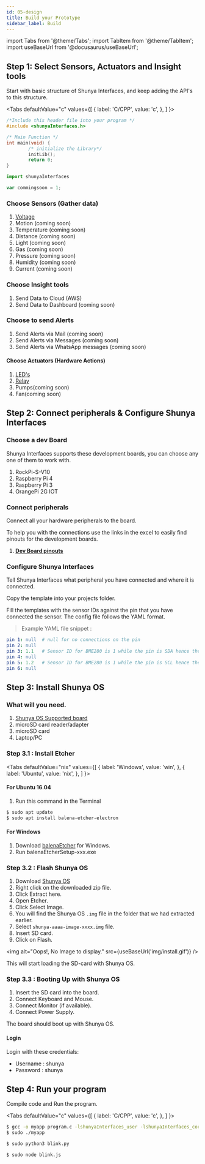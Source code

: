```yaml
---
id: 05-design
title: Build your Prototype
sidebar_label: Build
---
```


import Tabs from '@theme/Tabs';
import TabItem from '@theme/TabItem';
import useBaseUrl from '@docusaurus/useBaseUrl';

## Step 1: Select Sensors, Actuators and Insight tools   

Start with basic structure of Shunya Interfaces, and keep adding the API's to 
this structure.

<Tabs
  defaultValue="c"
  values={[
    { label: 'C/CPP', value: 'c', },
  ]
}>

<TabItem value="c">

```c
/*Include this header file into your program */
#include <shunyaInterfaces.h>

/* Main Function */
int main(void) {
        /* initialize the Library*/
        initLib();
        return 0;
}
```

</TabItem>
<TabItem value="py">

```py
import shunyaInterfaces 
```

</TabItem>
<TabItem value="js">

```js
var commingsoon = 1;
```

</TabItem>
</Tabs>

### Choose Sensors (Gather data)

1. [Voltage](categories/08-analog_voltage.md) 
1. Motion (coming soon)
1. Temperature (coming soon)
1. Distance (coming soon)
1. Light (coming soon)
1. Gas (coming soon)    
1. Pressure (coming soon)
1. Humidity (coming soon)
1. Current (coming soon)


### Choose Insight tools

1. Send Data to Cloud (AWS) 
2. Send Data to Dashboard (coming soon) 

### Choose to send Alerts

1. Send Alerts via Mail (coming soon) 
1. Send Alerts via Messages (coming soon) 
1. Send Alerts via WhatsApp messages (coming soon)  

#### Choose Actuators (Hardware Actions)

1. [LED's](categories/501-led.md)
2. [Relay](categories/502-relay.md) 
3. Pumps(coming soon)
4. Fan(coming soon)

## Step 2: Connect peripherals & Configure Shunya Interfaces

### Choose a dev Board  

Shunya Interfaces supports these development boards, you can choose any one of them
to work with.

1. RockPi-S-V10  
1. Raspberry Pi 4 
1. Raspberry Pi 3
1. OrangePi 2G IOT

### Connect peripherals

Connect all your hardware peripherals to the board. 

To help you with the connections use the links in the excel to easily find 
pinouts for the development boards.

1. **[Dev Board pinouts](https://docs.google.com/spreadsheets/d/1in0_qqWc5r-ngrlRduTemxfzUY_cOrZYDOE2uZ5Woqc/edit?usp=sharing)**  

### Configure Shunya Interfaces

Tell Shunya Interfaces what peripheral you have connected and where it is connected.

Copy the template into your projects folder. 

Fill the templates with the sensor IDs against the pin that you have connected the 
sensor. The config file follows the YAML format.

> Example YAML file snippet :  

```yaml {3,5}
pin 1: null  # null for no connections on the pin  
pin 2: null 
pin 3: 1.1   # Sensor ID for BME280 is 1 while the pin is SDA hence the .1
pin 4: null 
pin 5: 1.2   # Sensor ID for BME280 is 1 while the pin is SCL hence the .2
pin 6: null 
```

## Step 3: Install Shunya OS

### What will you need. 
1. [Shunya OS Supported board](http://releases.shunyaos.org/interfaces-images/)
2. microSD card reader/adapter 
3. microSD card 
4. Laptop/PC 

### Step 3.1 : Install Etcher 

<Tabs
  defaultValue="nix"
  values={[
    { label: 'Windows', value: 'win', },
    { label: 'Ubuntu', value: 'nix', },
  ]
}>


<TabItem value="nix">

#### For Ubuntu 16.04 
1. Run this command in the Terminal 

```bash
$ sudo apt update
$ sudo apt install balena-etcher-electron
```

</TabItem>
<TabItem value="win">

#### For Windows
1. Download [balenaEtcher](https://www.balena.io/etcher/) for Windows. 
2. Run balenaEtcherSetup-xxx.exe

</TabItem>
</Tabs>

### Step 3.2 : Flash Shunya OS  

1. Download [Shunya OS](http://releases.shunyaos.org/interfaces-images/)
1. Right click on the downloaded zip file.
1. Click Extract here.
1. Open Etcher.
1. Click Select Image.
1. You will find the Shunya OS `.img` file in the folder that we had extracted earlier. 
1. Select `shunya-aaaa-image-xxxx.img` file.
1. Insert SD card.
1. Click on Flash. 

<img alt="Oops!, No Image to display." src={useBaseUrl('img/install.gif')} />

This will start loading the SD-card with Shunya OS.

### Step 3.3 : Booting Up with Shunya OS 
1. Insert the SD card into the board. 
2. Connect Keyboard and Mouse. 
3. Connect Monitor (if available). 
4. Connect Power Supply. 

The board should boot up with Shunya OS.

#### Login 
Login with these credentials:

- Username : shunya
- Password : shunya 


## Step 4: Run your program 

Compile code and Run the program.

<Tabs
  defaultValue="c"
  values={[
    { label: 'C/CPP', value: 'c', },
  ]
}>

<TabItem value="c">

```bash
$ gcc -o myapp program.c -lshunyaInterfaces_user -lshunyaInterfaces_core
$ sudo ./myapp  
```

</TabItem>
<TabItem value="py">

```bash
$ sudo python3 blink.py
```

</TabItem>
<TabItem value="js">

```bash
$ sudo node blink.js
```

</TabItem>
</Tabs>

